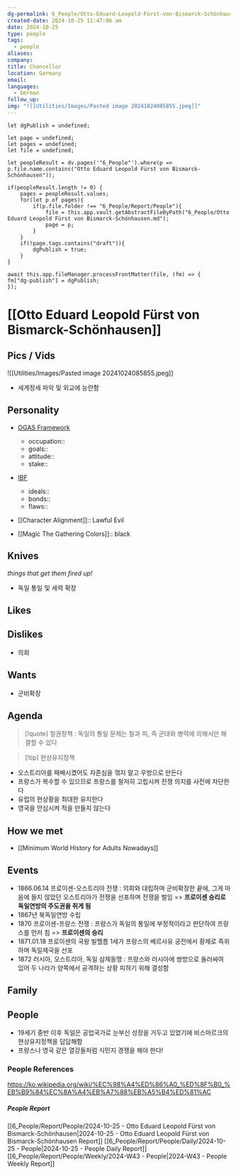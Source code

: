 ```yaml
---
dg-permalink: 6_People/Otto-Eduard-Leopold-Fürst-von-Bismarck-Schönhausen
created-date: 2024-10-25 11:47:06 am
date: 2024-10-25
type: people
tags:
  - people
aliases: 
company: 
title: Chancellor
location: Germany
email: 
languages:
  - German
follow_up: 
img: "![[Utilities/Images/Pasted image 20241024085855.jpeg]]"
---
```

```dataviewjs
let dgPublish = undefined;

let page = undefined;
let pages = undefined;
let file = undefined;

let peopleResult = dv.pages('"6_People"').where(p => p.file.name.contains("Otto Eduard Leopold Fürst von Bismarck-Schönhausen"));

if(peopleResult.length != 0) {
	pages = peopleResult.values;
	for(let p of pages){
		if(p.file.folder !== "6_People/Report/People"){
			file = this.app.vault.getAbstractFileByPath("6_People/Otto Eduard Leopold Fürst von Bismarck-Schönhausen.md");
			page = p;
		}
	}
	if(!page.tags.contains("draft")){
		dgPublish = true;
	}
}

await this.app.fileManager.processFrontMatter(file, (fm) => {
fm["dg-publish"] = dgPublish;
});
```
# [[Otto Eduard Leopold Fürst von Bismarck-Schönhausen]]
## Pics / Vids
![[Utilities/Images/Pasted image 20241024085855.jpeg]]

- 세계정세 파악 및 외교에 능란함










## Personality
* [OGAS Framework](https://notes.nicolevanderhoeven.com/OGAS+framework)
	* occupation:: 
	* goals::
	* attitude::
	* stake:: 

* [IBF](https://library.riverview.nsw.edu.au/dungeonsanddragons/DESCRIBE)
	* ideals:: 
	* bonds::
	* flaws::

* [[Character Alignment]]:: Lawful Evil
* [[Magic The Gathering Colors]]:: black
## Knives
*things that get them fired up!*

- 독일 통일 및 세력 확장








## Likes









## Dislikes
- 의회









## Wants
- 군비확장










## Agenda
>[!quote] 철권정책 : 독일의 통일 문제는 철과 피, 즉 군대와 병력에 의해서만 해결할 수 있다

>[!tip] 현상유지정책
- 오스트리아를 패배시켰어도 자존심을 꺾지 말고 우방으로 만든다
- 프랑스가 복수할 수 있으므로 프랑스를 철저히 고립시켜 전쟁 의지를 사전에 차단한다
- 유럽의 현상황을 최대한 유지한다
- 영국을 안심시켜 적을 만들지 않는다











## How we met
- [[Minimum World History for Adults Nowadays]]









## Events
- 1866.06.14 프로이센-오스트리아 전쟁 : 의회와 대립하며 군비확장한 끝에, 그게 마음에 들지 않았던 오스트리아가 전쟁을 선포하며 전쟁을 벌임 => **프로이센 승리로 독일연방의 주도권을 쥐게 됨**
- 1867년 북독일연방 수립
- 1870 프로이센-프랑스 전쟁 : 프랑스가 독일의 통일에 부정적이라고 판단하여 프랑스를 먼저 침 => **프로이센의 승리**
- 1871.01.18 프로이센의 국왕 빌헬름 1세가 프랑스의 베르사유 궁전에서 황제로 즉위 하며 독일제국을 선포
- 1872 러시아, 오스트리아, 독일 삼제동맹 : 프랑스와 러시아에 쌍방으로 둘러싸여 있어 두 나라가 양쪽에서 공격하는 상황 피하기 위해 결성함 










## Family 









## People
- 19세기 중반 이후 독일은 공업국가로 눈부신 성장을 거두고 있었기에 비스마르크의 현상유지정책을 답답해함
- 프랑스나 영국 같은 열강들처럼 식민지 경쟁을 해야 한다!












### People References
https://ko.wikipedia.org/wiki/%EC%98%A4%ED%86%A0_%ED%8F%B0_%EB%B9%84%EC%8A%A4%EB%A7%88%EB%A5%B4%ED%81%AC
##### People Report
[[6_People/Report/People/2024-10-25 - Otto Eduard Leopold Fürst von Bismarck-Schönhausen|2024-10-25 - Otto Eduard Leopold Fürst von Bismarck-Schönhausen Report]]
[[6_People/Report/People/Daily/2024-10-25 - People|2024-10-25 - People Daily Report]]
[[6_People/Report/People/Weekly/2024-W43 - People|2024-W43 - People Weekly Report]]


